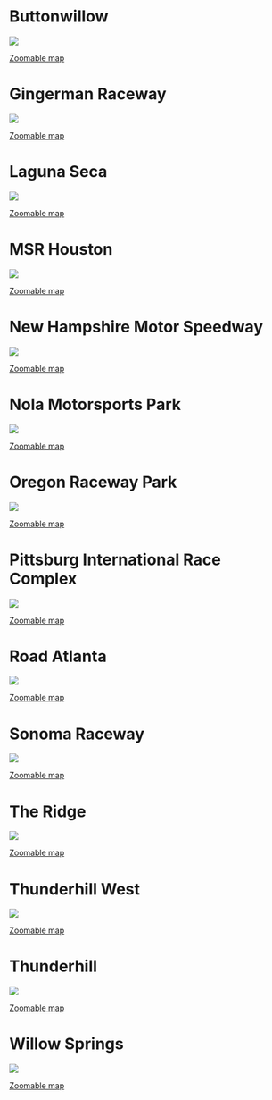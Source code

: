 
# Buttonwillow
<a href=https://storage.googleapis.com/perplexus/public/tracks/buttonwillow.html><img src=https://storage.googleapis.com/perplexus/public/thumbnails/buttonwillow.jpg></a>

[Zoomable map](https://storage.googleapis.com/perplexus/public/tracks/buttonwillow.html)


# Gingerman Raceway
<a href=https://storage.googleapis.com/perplexus/public/tracks/gingerman-raceway.html><img src=https://storage.googleapis.com/perplexus/public/thumbnails/gingerman-raceway.jpg></a>

[Zoomable map](https://storage.googleapis.com/perplexus/public/tracks/gingerman-raceway.html)


# Laguna Seca
<a href=https://storage.googleapis.com/perplexus/public/tracks/laguna-seca.html><img src=https://storage.googleapis.com/perplexus/public/thumbnails/laguna-seca.jpg></a>

[Zoomable map](https://storage.googleapis.com/perplexus/public/tracks/laguna-seca.html)


# MSR Houston
<a href=https://storage.googleapis.com/perplexus/public/tracks/msr-houston.html><img src=https://storage.googleapis.com/perplexus/public/thumbnails/msr-houston.jpg></a>

[Zoomable map](https://storage.googleapis.com/perplexus/public/tracks/msr-houston.html)


# New Hampshire Motor Speedway
<a href=https://storage.googleapis.com/perplexus/public/tracks/new-hampshire-motor-speedway.html><img src=https://storage.googleapis.com/perplexus/public/thumbnails/new-hampshire-motor-speedway.jpg></a>

[Zoomable map](https://storage.googleapis.com/perplexus/public/tracks/new-hampshire-motor-speedway.html)


# Nola Motorsports Park
<a href=https://storage.googleapis.com/perplexus/public/tracks/nola-motorsports-park.html><img src=https://storage.googleapis.com/perplexus/public/thumbnails/nola-motorsports-park.jpg></a>

[Zoomable map](https://storage.googleapis.com/perplexus/public/tracks/nola-motorsports-park.html)


# Oregon Raceway Park
<a href=https://storage.googleapis.com/perplexus/public/tracks/oregon-raceway-park.html><img src=https://storage.googleapis.com/perplexus/public/thumbnails/oregon-raceway-park.jpg></a>

[Zoomable map](https://storage.googleapis.com/perplexus/public/tracks/oregon-raceway-park.html)


# Pittsburg International Race Complex
<a href=https://storage.googleapis.com/perplexus/public/tracks/pittsburg-international-race-complex.html><img src=https://storage.googleapis.com/perplexus/public/thumbnails/pittsburg-international-race-complex.jpg></a>

[Zoomable map](https://storage.googleapis.com/perplexus/public/tracks/pittsburg-international-race-complex.html)


# Road Atlanta
<a href=https://storage.googleapis.com/perplexus/public/tracks/road-atlanta.html><img src=https://storage.googleapis.com/perplexus/public/thumbnails/road-atlanta.jpg></a>

[Zoomable map](https://storage.googleapis.com/perplexus/public/tracks/road-atlanta.html)


# Sonoma Raceway
<a href=https://storage.googleapis.com/perplexus/public/tracks/sonoma-raceway.html><img src=https://storage.googleapis.com/perplexus/public/thumbnails/sonoma-raceway.jpg></a>

[Zoomable map](https://storage.googleapis.com/perplexus/public/tracks/sonoma-raceway.html)


# The Ridge
<a href=https://storage.googleapis.com/perplexus/public/tracks/the-ridge.html><img src=https://storage.googleapis.com/perplexus/public/thumbnails/the-ridge.jpg></a>

[Zoomable map](https://storage.googleapis.com/perplexus/public/tracks/the-ridge.html)


# Thunderhill West
<a href=https://storage.googleapis.com/perplexus/public/tracks/thunderhill-west.html><img src=https://storage.googleapis.com/perplexus/public/thumbnails/thunderhill-west.jpg></a>

[Zoomable map](https://storage.googleapis.com/perplexus/public/tracks/thunderhill-west.html)


# Thunderhill
<a href=https://storage.googleapis.com/perplexus/public/tracks/thunderhill.html><img src=https://storage.googleapis.com/perplexus/public/thumbnails/thunderhill.jpg></a>

[Zoomable map](https://storage.googleapis.com/perplexus/public/tracks/thunderhill.html)


# Willow Springs
<a href=https://storage.googleapis.com/perplexus/public/tracks/willow-springs.html><img src=https://storage.googleapis.com/perplexus/public/thumbnails/willow-springs.jpg></a>

[Zoomable map](https://storage.googleapis.com/perplexus/public/tracks/willow-springs.html)

